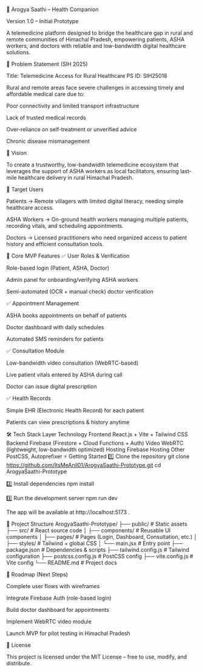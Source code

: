 🌿 Arogya Saathi – Health Companion

Version 1.0 – Initial Prototype

A telemedicine platform designed to bridge the healthcare gap in rural and remote communities of Himachal Pradesh, empowering patients, ASHA workers, and doctors with reliable and low-bandwidth digital healthcare solutions.

📌 Problem Statement (SIH 2025)

Title: Telemedicine Access for Rural Healthcare
PS ID: SIH25018

Rural and remote areas face severe challenges in accessing timely and affordable medical care due to:

Poor connectivity and limited transport infrastructure

Lack of trusted medical records

Over-reliance on self-treatment or unverified advice

Chronic disease mismanagement

🎯 Vision

To create a trustworthy, low-bandwidth telemedicine ecosystem that leverages the support of ASHA workers as local facilitators, ensuring last-mile healthcare delivery in rural Himachal Pradesh.

👥 Target Users

Patients → Remote villagers with limited digital literacy, needing simple healthcare access.

ASHA Workers → On-ground health workers managing multiple patients, recording vitals, and scheduling appointments.

Doctors → Licensed practitioners who need organized access to patient history and efficient consultation tools.

🚀 Core MVP Features
✅ User Roles & Verification

Role-based login (Patient, ASHA, Doctor)

Admin panel for onboarding/verifying ASHA workers

Semi-automated (OCR + manual check) doctor verification

✅ Appointment Management

ASHA books appointments on behalf of patients

Doctor dashboard with daily schedules

Automated SMS reminders for patients

✅ Consultation Module

Low-bandwidth video consultation (WebRTC-based)

Live patient vitals entered by ASHA during call

Doctor can issue digital prescription

✅ Health Records

Simple EHR (Electronic Health Record) for each patient

Patients can view prescriptions & history anytime

🛠️ Tech Stack
Layer	Technology
Frontend	React.js + Vite + Tailwind CSS
Backend	Firebase (Firestore + Cloud Functions + Auth)
Video	WebRTC (lightweight, low-bandwidth optimized)
Hosting	Firebase Hosting
Other	PostCSS, Autoprefixer
⚡ Getting Started
1️⃣ Clone the repository
git clone https://github.com/ItsMeAnil01/ArogyaSaathi-Prototype.git
cd ArogyaSaathi-Prototype

2️⃣ Install dependencies
npm install

3️⃣ Run the development server
npm run dev


The app will be available at http://localhost:5173
.

📂 Project Structure
ArogyaSaathi-Prototype/
├── public/               # Static assets
├── src/                  # React source code
│   ├── components/       # Reusable UI components
│   ├── pages/            # Pages (Login, Dashboard, Consultation, etc.)
│   ├── styles/           # Tailwind + global CSS
│   └── main.jsx          # Entry point
├── package.json          # Dependencies & scripts
├── tailwind.config.js    # Tailwind configuration
├── postcss.config.js     # PostCSS config
├── vite.config.js        # Vite config
└── README.md             # Project docs

📅 Roadmap (Next Steps)

 Complete user flows with wireframes

 Integrate Firebase Auth (role-based login)

 Build doctor dashboard for appointments

 Implement WebRTC video module

 Launch MVP for pilot testing in Himachal Pradesh

📜 License

This project is licensed under the MIT License – free to use, modify, and distribute.

